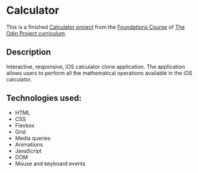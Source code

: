 # Calculator

This is a finished [Calculator project](https://www.theodinproject.com/lessons/foundations-calculator) from the [Foundations Course](https://www.theodinproject.com/paths/foundations/courses/foundations) of [The Odin Project curriculum](https://www.theodinproject.com/paths).

## Description

Interactive, responsive, iOS calculator clone application. The application allows users to perform all the mathematical operations available in the iOS calculator.

## Technologies used:

- HTML
- CSS
- Flexbox
- Grid
- Media queries
- Animations
- JavaScript
- DOM
- Mouse and keyboard events